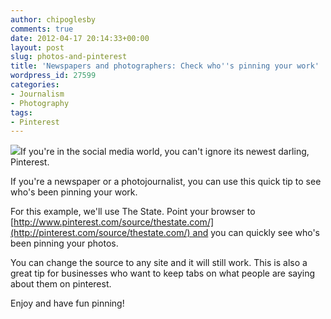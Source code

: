 ```yaml
---
author: chipoglesby
comments: true
date: 2012-04-17 20:14:33+00:00
layout: post
slug: photos-and-pinterest
title: 'Newspapers and photographers: Check who''s pinning your work'
wordpress_id: 27599
categories:
- Journalism
- Photography
tags:
- Pinterest
---
```


[![](http://www.chipoglesby.com/wp-content/uploads/2012/04/Picture-2-300x144.png)](http://www.chipoglesby.com/wp-content/uploads/2012/04/Picture-2.png)If you're in the social media world, you can't ignore its newest darling, Pinterest.

If you're a newspaper or a photojournalist, you can use this quick tip to see who's been pinning your work.

For this example, we'll use The State. Point your browser to [http://www.pinterest.com/source/thestate.com/](http://pinterest.com/source/thestate.com/) and you can quickly see who's been pinning your photos.

You can change the source to any site and it will still work. This is also a great tip for businesses who want to keep tabs on what people are saying about them on pinterest.

Enjoy and have fun pinning!

